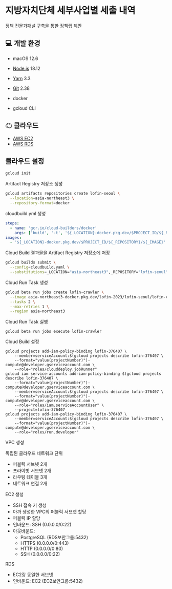 # 지방자치단체 세부사업별 세출 내역

정책 전문가패널 구축을 통한 정책랩 제안

## 💻 개발 환경

- macOS 12.6
- [Node.js](https://nodejs.org/en/) 18.12
- [Yarn](https://yarnpkg.com/getting-started/install#install-corepack) 3.3
- [Git](https://git-scm.com/download) 2.38

- docker
- gcloud CLI

## ☁ 클라우드

- [AWS EC2](https://ap-northeast-2.console.aws.amazon.com/ec2/home?region=ap-northeast-2#Instances:)
- [AWS RDS](https://ap-northeast-2.console.aws.amazon.com/rds/home?region=ap-northeast-2#databases:)

## 클라우드 설정

```bash
gcloud init
```

Artifact Registry 저장소 생성

```bash
gcloud artifacts repositories create lofin-seoul \
  --location=asia-northeast3 \
  --repository-format=docker
```

cloudbuild.yml 생성

```yml
steps:
  - name: 'gcr.io/cloud-builders/docker'
    args: ['build', '-t', '${_LOCATION}-docker.pkg.dev/$PROJECT_ID/${_REPOSITORY}/${_IMAGE}', '.']
images:
  - '${_LOCATION}-docker.pkg.dev/$PROJECT_ID/${_REPOSITORY}/${_IMAGE}'
```

Cloud Build 결과물을 Artifact Registry 저장소에 저장

```bash
gcloud builds submit \
  --config=cloudbuild.yaml \
  --substitutions=_LOCATION="asia-northeast3",_REPOSITORY="lofin-seoul",_IMAGE="lofin-crawler" .
```

Cloud Run Task 생성

```bash
gcloud beta run jobs create lofin-crawler \
  --image asia-northeast3-docker.pkg.dev/lofin-2023/lofin-seoul/lofin-crawler:latest \
  --tasks 2 \
  --max-retries 1 \
  --region asia-northeast3
```

Cloud Run Task 실행

```
gcloud beta run jobs execute lofin-crawler
```

Cloud Build 설정

```
gcloud projects add-iam-policy-binding lofin-376407 \
    --member=serviceAccount:$(gcloud projects describe lofin-376407 \
    --format="value(projectNumber)")-compute@developer.gserviceaccount.com \
    --role="roles/clouddeploy.jobRunner"
gcloud iam service-accounts add-iam-policy-binding $(gcloud projects describe lofin-376407 \
    --format="value(projectNumber)")-compute@developer.gserviceaccount.com \
    --member=serviceAccount:$(gcloud projects describe lofin-376407 \
    --format="value(projectNumber)")-compute@developer.gserviceaccount.com \
    --role="roles/iam.serviceAccountUser" \
    --project=lofin-376407
gcloud projects add-iam-policy-binding lofin-376407 \
    --member=serviceAccount:$(gcloud projects describe lofin-376407 \
    --format="value(projectNumber)")-compute@developer.gserviceaccount.com \
    --role="roles/run.developer"

```

VPC 생성

독립된 클라우드 네트워크 단위

- 퍼블릭 서브넷 2개
- 프라이빗 서브넷 2개
- 라우팅 테이블 3개
- 네트워크 연결 2개

EC2 생성

- SSH 접속 키 생성
- 아까 생성한 VPC의 퍼블릭 서브넷 할당
- 퍼블릭 IP 할당
- 인바운드: SSH (0.0.0.0/0:22)
- 아웃바운드:
  - PostgreSQL (RDS보안그룹:5432)
  - HTTPS (0.0.0.0/0:443)
  - HTTP (0.0.0.0/0:80)
  - SSH (0.0.0.0/0:22)

RDS

- EC2랑 동일한 서브넷
- 인바운드: EC2 (EC2보안그룹:5432)
